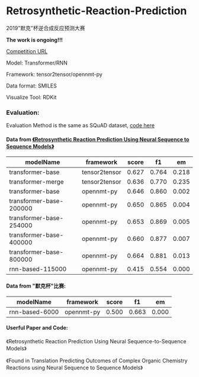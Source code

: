 # Retrosynthetic-Reaction-Prediction

2019"默克"杯逆合成反应预测大赛

**The work is ongoing!!!**

[Competition URL](https://www.kesci.com/home/competition/merck?from=mpdf)

Model: Transformer/RNN

Framework: tensor2tensor/opennmt-py

Data format: SMILES

Visualize Tool: RDKit


### Evaluation:

Evaluation Method is the same as SQuAD dataset, [code here](https://worksheets.codalab.org/rest/bundles/0x4c6febb3f9574587a6729b23b5e2f290/contents/blob/)


#### Data from [《Retrosynthetic Reaction Prediction Using Neural Sequence to Sequence Models》](https://github.com/pandegroup/reaction_prediction_seq2seq)


|modelName|framework |score | f1 | em |
| ------ |------|------ |------ | ------ |
|transformer-base| tensor2tensor |0.627 | 0.764 | 0.218 |
|transformer-merge| tensor2tensor |0.636 | 0.770 | 0.235 |
|transformer-base| opennmt-py |0.646 | 0.860 | 0.002 |
|transformer-base-200000| opennmt-py |0.650 | 0.865 | 0.004 |
|transformer-base-254000| opennmt-py |0.653 | 0.869 | 0.005 |
|transformer-base-400000| opennmt-py |0.660 | 0.877 | 0.007 |
|transformer-base-800000| opennmt-py |0.664 | 0.881 | 0.013 |
|rnn-based-115000| opennmt-py |0.415 | 0.554 | 0.000 |

#### Data from "默克杯"比赛:

|modelName|framework |score | f1 | em |
| ------ |------|------ |------ | ------ |
|rnn-based-6000| opennmt-py |0.500 | 0.663 | 0.000 |

#### Userful Paper and Code:

《Retrosynthetic Reaction Prediction Using Neural Sequence-to-Sequence Models》

《Found in Translation Predicting Outcomes of Complex Organic Chemistry Reactions using Neural Sequence to Sequence Models》


